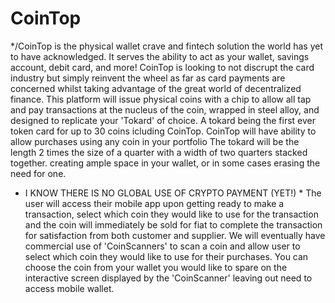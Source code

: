 # CoinTop
*/CoinTop is the physical wallet crave and fintech solution the world has yet to have acknowledged.
It serves the ability to act as your wallet, savings account, debit card, and more!
CoinTop is looking to not discrupt the card industry but simply reinvent the wheel as far as card payments are concerned whilst taking advantage of the great world of decentralized finance. 
This platform will issue physical coins with a chip to allow all tap and pay transactions at the nucleus of the coin, wrapped in steel alloy, and designed to replicate your 'Tokard' of choice. A tokard being the first ever token card for up to 30 coins icluding CoinTop. 
CoinTop will have ability to allow purchases using any coin in your portfolio
The tokard will be the length 2 times the size of a quarter with a width of two quarters stacked together. creating ample space in your wallet, or in some cases erasing the need for one.
* I KNOW THERE IS NO GLOBAL USE OF CRYPTO PAYMENT (YET!) *
The user will access their mobile app upon getting ready to make a transaction, select which coin they would like to use for the transaction and the coin will immediately be sold for fiat to complete the transaction for satisfaction from both customer and supplier.
We will eventually have commercial use of 'CoinScanners' to scan a coin and allow user to select which coin they would like to use for their purchases. You can choose the coin from your wallet you would like to spare on the interactive screen displayed by the 'CoinScanner' leaving out need to access mobile wallet.
